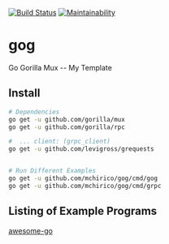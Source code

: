 [![Build Status](https://travis-ci.org/mchirico/gog.svg?branch=develop)](https://travis-ci.org/mchirico/gog) [![Maintainability](https://api.codeclimate.com/v1/badges/1558bc5ede187bd55266/maintainability)](https://codeclimate.com/github/mchirico/gog/maintainability)

# gog
Go Gorilla Mux -- My Template


## Install

```bash
# Dependencies
go get -u github.com/gorilla/mux
go get -u github.com/gorilla/rpc

#  ... client: (grpc_client)
go get -u github.com/levigross/grequests


# Run Different Examples
go get -u github.com/mchirico/gog/cmd/gog
go get -u github.com/mchirico/gog/cmd/grpc


```
## Listing of Example Programs
[awesome-go](https://awesome-go.com/)